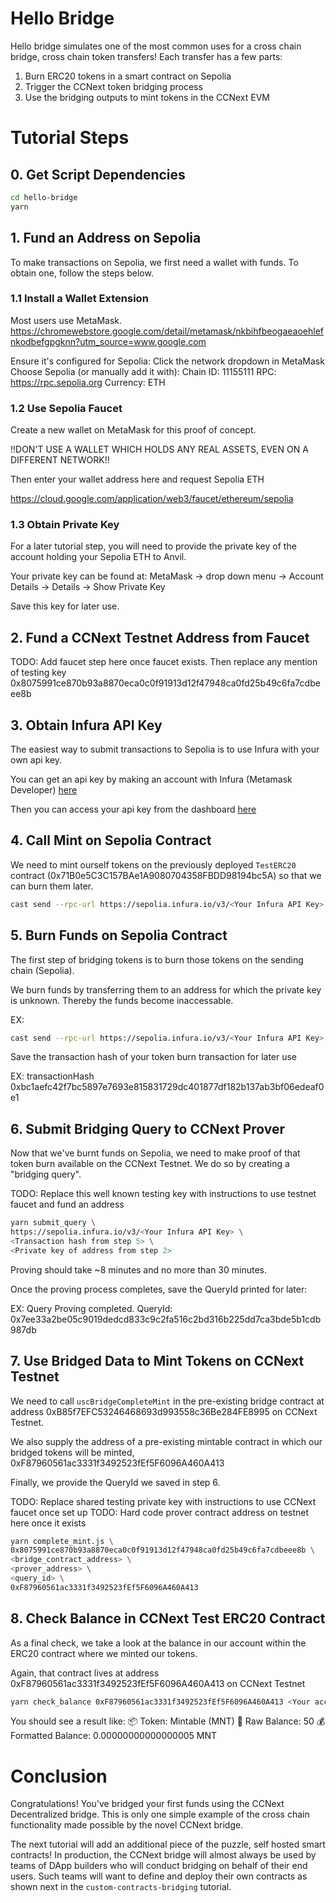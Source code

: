 # Hello Bridge
Hello bridge simulates one of the most common uses for a cross chain bridge, cross chain token transfers! Each transfer has a few parts:
1. Burn ERC20 tokens in a smart contract on Sepolia
2. Trigger the CCNext token bridging process
3. Use the bridging outputs to mint tokens in the CCNext EVM

# Tutorial Steps

## 0. Get Script Dependencies
```sh
cd hello-bridge
yarn
```

## 1. Fund an Address on Sepolia
To make transactions on Sepolia, we first need a wallet with funds. To obtain one, follow the steps below.

### 1.1 Install a Wallet Extension
Most users use MetaMask. https://chromewebstore.google.com/detail/metamask/nkbihfbeogaeaoehlefnkodbefgpgknn?utm_source=www.google.com 

Ensure it's configured for Sepolia:
  Click the network dropdown in MetaMask
  Choose Sepolia (or manually add it with):
    Chain ID: 11155111
    RPC: https://rpc.sepolia.org
    Currency: ETH

### 1.2 Use Sepolia Faucet
Create a new wallet on MetaMask for this proof of concept. 

!!DON'T USE A WALLET WHICH HOLDS ANY REAL ASSETS, EVEN ON A DIFFERENT NETWORK!!

Then enter your wallet address here and request Sepolia ETH 

https://cloud.google.com/application/web3/faucet/ethereum/sepolia 

### 1.3 Obtain Private Key
For a later tutorial step, you will need to provide the private key of the account holding your Sepolia ETH to Anvil. 

Your private key can be found at:
MetaMask -> drop down menu -> Account Details -> Details -> Show Private Key

Save this key for later use.

## 2. Fund a CCNext Testnet Address from Faucet
TODO: Add faucet step here once faucet exists. Then replace any mention of testing key 0x8075991ce870b93a8870eca0c0f91913d12f47948ca0fd25b49c6fa7cdbeee8b

## 3. Obtain Infura API Key
The easiest way to submit transactions to Sepolia is to use Infura with your own api key.

You can get an api key by making an account with Infura (Metamask Developer) [here](https://developer.metamask.io/register)

Then you can access your api key from the dashboard [here](https://developer.metamask.io/)

## 4. Call Mint on Sepolia Contract
We need to mint ourself tokens on the previously deployed `TestERC20` contract (0x71B0e5C3C157BAe1A9080704358FBDD98194bc5A) so that we can burn them later. 

```sh
cast send --rpc-url https://sepolia.infura.io/v3/<Your Infura API Key> 0x71B0e5C3C157BAe1A9080704358FBDD98194bc5A "mint(uint256)" 50000 --private-key <private key you funded with Sepolia ETH>
```

## 5. Burn Funds on Sepolia Contract
The first step of bridging tokens is to burn those tokens on the sending chain (Sepolia). 

We burn funds by transferring them to an address for which the private key is unknown. Thereby the funds become inaccessable.

EX:
```sh
cast send --rpc-url https://sepolia.infura.io/v3/<Your Infura API Key> 0x71B0e5C3C157BAe1A9080704358FBDD98194bc5A "transfer(address, uint256)" "0x0000000000000000000000000000000000000001" "50" --private-key <key you funded with Sepolia ETH>
```

Save the transaction hash of your token burn transaction for later use

EX:
transactionHash         0xbc1aefc42f7bc5897e7693e815831729dc401877df182b137ab3bf06edeaf0e1

## 6. Submit Bridging Query to CCNext Prover
Now that we've burnt funds on Sepolia, we need to make proof of that token burn available on the CCNext Testnet. We do so by creating a "bridging query".

TODO: Replace this well known testing key with instructions to use testnet faucet and fund an address
```sh
yarn submit_query \
https://sepolia.infura.io/v3/<Your Infura API Key> \
<Transaction hash from step 5> \
<Private key of address from step 2>
```

Proving should take ~8 minutes and no more than 30 minutes.

Once the proving process completes, save the QueryId printed for later:

EX:
Query Proving completed. QueryId: 0x7ee33a2be05c9019dedcd833c9c2fa516c2bd316b225dd7ca3bde5b1cdb987db

## 7. Use Bridged Data to Mint Tokens on CCNext Testnet
We need to call `uscBridgeCompleteMint` in the pre-existing bridge contract at address 0xB85f7EFC53246468693d993558c36Be284FE8995 on CCNext Testnet. 

We also supply the address of a pre-existing mintable contract in which our bridged tokens will be minted, 0xF87960561ac3331f3492523fEf5F6096A460A413

Finally, we provide the QueryId we saved in step 6.

TODO: Replace shared testing private key with instructions to use CCNext faucet once set up
TODO: Hard code prover contract address on testnet here once it exists
```sh
yarn complete_mint.js \
0x8075991ce870b93a8870eca0c0f91913d12f47948ca0fd25b49c6fa7cdbeee8b \
<bridge_contract_address> \
<prover_address> \
<query_id> \
0xF87960561ac3331f3492523fEf5F6096A460A413
```

## 8. Check Balance in CCNext Test ERC20 Contract
As a final check, we take a look at the balance in our account within the ERC20 contract where we minted our tokens.

Again, that contract lives at address 0xF87960561ac3331f3492523fEf5F6096A460A413 on CCNext Testnet

```sh
yarn check_balance 0xF87960561ac3331f3492523fEf5F6096A460A413 <Your account address from Sepolia>
```

You should see a result like:
📦 Token: Mintable (MNT)
🧾 Raw Balance: 50
💰 Formatted Balance: 0.00000000000000005 MNT

# Conclusion
Congratulations! You've bridged your first funds using the CCNext Decentralized bridge. This is only one simple example of the cross chain functionality made possible by the novel CCNext bridge. 

The next tutorial will add an additional piece of the puzzle, self hosted smart contracts! In production, the CCNext bridge will almost always be used by teams of DApp builders who will conduct bridging on behalf of their end users. Such teams will want to define and deploy their own contracts as shown next in the `custom-contracts-bridging` tutorial.